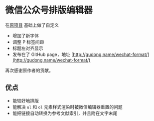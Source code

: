# 微信公众号排版编辑器

在[原项目](https://github.com/lyricat/wechat-format) 基础上做了自定义

* 增加了新字体 
* 调整 P 标签间距
* 标题左对齐显示
* 发布在了 GitHub page，地址 [http://gudong.name/wechat-format/](http://gudong.name/wechat-format/)

再次感谢原作者的贡献。

## 优点

- 能较好地排版
- 能解决 `ul` 和 `ol` 元素样式渲染时被微信编辑器重置的问题
- 能把链接自动转换为参考文献索引，并且附在文字末尾
